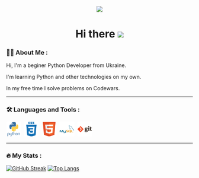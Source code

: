 <div id="header" align="center">
  <img src="https://media.giphy.com/media/RbDKaczqWovIugyJmW/giphy.gif" width="450"/>
<h1>
  Hi there
  <img src="https://media.giphy.com/media/hvRJCLFzcasrR4ia7z/giphy.gif" width="30px"/>
</h1>
</div>

### :man_technologist: About Me :
<div>
  <p></p>
  <p>Hi, I'm a beginer Python Developer from Ukraine.</p>
  <p>I'm learning Python and other technologies on my own.</p>
  <p>In my free time I solve problems on Codewars.</p>
</div>

---
### :hammer_and_wrench: Languages and Tools :
<div>
  <img src="https://github.com/devicons/devicon/blob/master/icons/python/python-original-wordmark.svg" title="Python" alt="Python" width="40" height="40"/>&nbsp;
  <img src="https://github.com/devicons/devicon/blob/master/icons/css3/css3-plain-wordmark.svg"  title="CSS3" alt="CSS" width="40" height="40"/>&nbsp;
  <img src="https://github.com/devicons/devicon/blob/master/icons/html5/html5-original.svg" title="HTML5" alt="HTML" width="40" height="40"/>&nbsp;
  <img src="https://github.com/devicons/devicon/blob/master/icons/mysql/mysql-original-wordmark.svg" title="MySQL"  alt="MySQL" width="40" height="40"/>&nbsp;
  <img src="https://github.com/devicons/devicon/blob/master/icons/git/git-original-wordmark.svg" title="Git" **alt="Git" width="40" height="40"/>
</div>

---
### :fire: My Stats :
[![GitHub Streak](http://github-readme-streak-stats.herokuapp.com?user=OlegZL17&theme=dark&background=000000)](https://git.io/streak-stats)
[![Top Langs](https://github-readme-stats.vercel.app/api/top-langs/?username=OlegZL17&layout=compact&theme=vision-friendly-dark)](https://github.com/anuraghazra/github-readme-stats)

